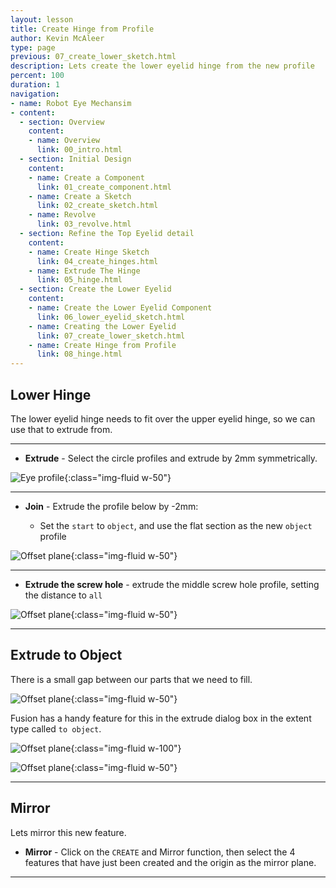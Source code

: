 ```yaml
---
layout: lesson
title: Create Hinge from Profile
author: Kevin McAleer
type: page
previous: 07_create_lower_sketch.html
description: Lets create the lower eyelid hinge from the new profile
percent: 100
duration: 1
navigation:
- name: Robot Eye Mechansim
- content:
  - section: Overview
    content:
    - name: Overview
      link: 00_intro.html
  - section: Initial Design
    content:
    - name: Create a Component
      link: 01_create_component.html
    - name: Create a Sketch
      link: 02_create_sketch.html
    - name: Revolve
      link: 03_revolve.html
  - section: Refine the Top Eyelid detail
    content:
    - name: Create Hinge Sketch
      link: 04_create_hinges.html
    - name: Extrude The Hinge
      link: 05_hinge.html
  - section: Create the Lower Eyelid
    content:
    - name: Create the Lower Eyelid Component
      link: 06_lower_eyelid_sketch.html
    - name: Creating the Lower Eyelid
      link: 07_create_lower_sketch.html
    - name: Create Hinge from Profile
      link: 08_hinge.html
---
```



## Lower Hinge

The lower eyelid hinge needs to fit over the upper eyelid hinge, so we can use that to extrude from.

---

* **Extrude** - Select the circle profiles and extrude by 2mm symmetrically.

![Eye profile](assets/eye52.jpg){:class="img-fluid w-50"}

---

* **Join** - Extrude the profile below by -2mm:
  
  * Set the `start` to `object`, and use the flat section as the new `object` profile

![Offset plane](assets/eye53.jpg){:class="img-fluid w-50"}

---

* **Extrude the screw hole** - extrude the middle screw hole profile, setting the distance to `all`

![Offset plane](assets/eye54.jpg){:class="img-fluid w-50"}

---

## Extrude to Object

There is a small gap between our parts that we need to fill.

![Offset plane](assets/eye55.jpg){:class="img-fluid w-50"}

Fusion has a handy feature for this in the extrude dialog box in the extent type called `to object`.

![Offset plane](assets/eye56.jpg){:class="img-fluid w-100"}

![Offset plane](assets/eye57.jpg){:class="img-fluid w-50"}

---

## Mirror

Lets mirror this new feature.

* **Mirror** - Click on the `CREATE` and Mirror function, then select the 4 features that have just been created and the origin as the mirror plane.

---
